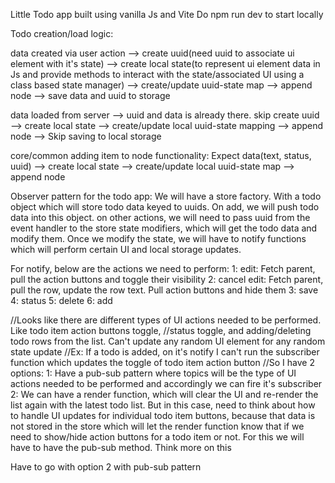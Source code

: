 Little Todo app built using vanilla Js and Vite
Do npm run dev to start locally


Todo creation/load logic:

data created via user action --> create uuid(need uuid to associate ui element with it's state) --> create local state(to represent ui element data in Js and provide methods to interact with the state/associated UI using a class based state manager) --> create/update uuid-state map --> append node --> save data and uuid to storage

data loaded from server --> uuid and data is already there. skip create uuid --> create local state --> create/update local uuid-state mapping --> append node --> Skip saving to local storage

core/common adding item to node functionality: Expect data(text, status, uuid) --> create local state --> create/update local uuid-state map --> append node



Observer pattern for the todo app:
We will have a store factory. With a todo object which will store todo data keyed to uuids. On add, we will push todo data into this object. on other actions, we will need to pass uuid from the event handler to the store state modifiers, which will get the todo data and modify them. Once we modify the state, we will have to notify functions which will perform certain UI and local storage updates.

For notify, below are the actions we need to perform:
1: edit: Fetch parent, pull the action buttons and toggle their visibility
2: cancel edit: Fetch parent, pull the row, update the row text. Pull action buttons and hide them
3: save
4: status
5: delete
6: add

//Looks like there are different types of UI actions needed to be performed. Like todo item action buttons toggle,
//status toggle, and adding/deleting todo rows from the list. Can't update any random UI element for any random state update
//Ex: If a todo is added, on it's notify I can't run the subscriber function which updates the toggle of todo item action button
//So I have 2 options:
1: Have a pub-sub pattern where topics will be the type of UI actions needed to be performed and accordingly we can fire it's subscriber
2: We can have a render function, which will clear the UI and re-render the list again with the latest todo list. But in this case, need to think about how to handle UI updates for individual todo item buttons, because that data is not stored in the store which will let the render function know that if we need to show/hide action buttons for a todo item or not. For this we will have to have the pub-sub method. Think more on this

Have to go with option 2 with pub-sub pattern